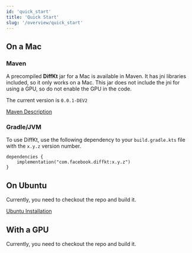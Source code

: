 ```yaml
---
id: 'quick_start'
title: 'Quick Start'
slug: '/overview/quick_start'
---
```

## On a Mac

### Maven

A precompiled **DiffKt** jar for a Mac is available in Maven. It has jni libraries included, 
so it only works on a Mac. This jar does not include the jni for using a GPU, so do not enable the GPU
in the code.

The current version is `0.0.1-DEV2`

[Maven Description](https://search.maven.org/artifact/com.facebook.diffkt/diffkt/0.0.1-DEV2/jar)

### Gradle/JVM

To use DiffKt, use the following dependency to your `build.gradle.kts` file with the `x.y.z` version number.

```
dependencies {
    implementation("com.facebook.diffkt:x.y.z")
}
```

## On Ubuntu

Currently, you need to checkout the repo and build it.

[Ubuntu Installation](installation_ubuntu)

## With a GPU

Currently, you need to checkout the repo and build it.


